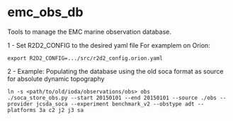 # emc_obs_db
Tools to manage the EMC marine observation database.

1 - Set R2D2_CONFIG to the desired yaml file
For examplem on Orion:
``` console
export R2D2_CONFIG=.../src/r2d2_config.orion.yaml
```

2 - Example: Populating the database using the old soca format as source for absolute dynamic topography
``` console
ln -s <path/to/old/ioda/observations/obs> obs
./soca_store_obs.py --start 20150101 --end 20150101 --source ./obs --provider jcsda_soca --experiment benchmark_v2 --obstype adt --platforms 3a c2 j2 j3 sa
```
